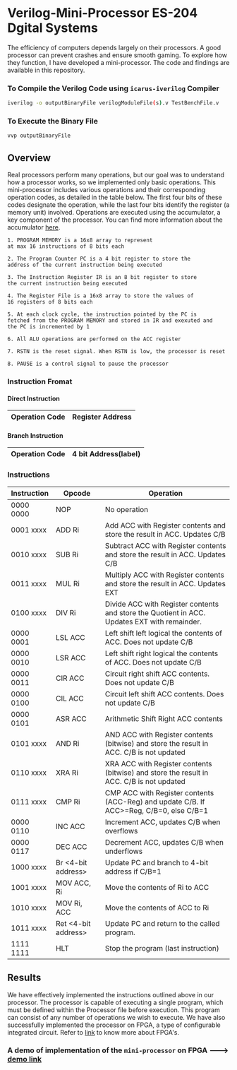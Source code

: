 # **Verilog-Mini-Processor ES-204 Dgital Systems**
The efficiency of computers depends largely on their processors. A good processor can prevent crashes and ensure smooth gaming. To explore how they function, I have developed a mini-processor. The code and findings are available in this repository.

### **To Compile the Verilog Code using ```icarus-iverilog``` Compiler**
```bash
iverilog -o outputBinaryFile verilogModuleFile(s).v TestBenchFile.v
```

### **To Execute the Binary File**
```bash
vvp outputBinaryFile
```
## Overview

Real processors perform many operations, but our goal was to understand how a processor works, so we implemented only basic operations. This mini-processor includes various operations and their corresponding operation codes, as detailed in the table below. The first four bits of these codes designate the operation, while the last four bits identify the register (a memory unit) involved. Operations are executed using the accumulator, a key component of the processor. You can find more information about the accumulator [here](https://www.studysmarter.co.uk/explanations/computer-science/computer-organisation-and-architecture/accumulator/#:~:text=An%20accumulator%20functions%20as%20a,main%20memory%20or%20another%20register.).

```
1. PROGRAM MEMORY is a 16x8 array to represent
at max 16 instructions of 8 bits each

2. The Program Counter PC is a 4 bit register to store the
address of the current instruction being executed

3. The Instruction Register IR is an 8 bit register to store
the current instruction being executed

4. The Register File is a 16x8 array to store the values of
16 registers of 8 bits each

5. At each clock cycle, the instruction pointed by the PC is
fetched from the PROGRAM MEMORY and stored in IR and exexuted and 
the PC is incremented by 1

6. All ALU operations are performed on the ACC register

7. RSTN is the reset signal. When RSTN is low, the processor is reset

8. PAUSE is a control signal to pause the processor

```

### Instruction Fromat
#### Direct Instruction
| Operation Code | Register Address |
|---------------|---------------|

#### Branch Instruction
| Operation Code | 4 bit Address(label) |
|---------------|---------------|


### Instructions
| Instruction | Opcode | Operation          |
|-------------|--------|--------------------|
| 0000 0000   | NOP    | No operation       |                                                  
| 0001 xxxx   | ADD Ri | Add ACC with Register contents and store the result in ACC. Updates C/B | 
| 0010 xxxx   | SUB Ri | Subtract ACC with Register contents and store the result in ACC. Updates C/B | 
| 0011 xxxx   | MUL Ri | Multiply ACC with Register contents and store the result in ACC. Updates EXT | 
| 0100 xxxx   | DIV Ri | Divide ACC with Register contents and store the Quotient in ACC. Updates EXT with remainder. | 
| 0000 0001   | LSL ACC| Left shift left logical the contents of ACC. Does not update C/B | 
| 0000 0010   | LSR ACC| Left shift right logical the contents of ACC. Does not update C/B | 
| 0000 0011   | CIR ACC| Circuit right shift ACC contents. Does not update C/B | 
| 0000 0100   | CIL ACC| Circuit left shift ACC contents. Does not update C/B | 
| 0000 0101   | ASR ACC| Arithmetic Shift Right ACC contents | 
| 0101 xxxx   | AND Ri | AND ACC with Register contents (bitwise) and store the result in ACC. C/B is not updated | 
| 0110 xxxx   | XRA Ri | XRA ACC with Register contents (bitwise) and store the result in ACC. C/B is not updated | 
| 0111 xxxx   | CMP Ri | CMP ACC with Register contents (ACC-Reg) and update C/B. If ACC>=Reg, C/B=0, else C/B=1 | 
| 0000 0110   | INC ACC| Increment ACC, updates C/B when overflows | 
| 0000 0117   | DEC ACC| Decrement ACC, updates C/B when underflows | 
| 1000 xxxx   | Br <4-bit address> | Update PC and branch to 4-bit address if C/B=1 | 
| 1001 xxxx   | MOV ACC, Ri | Move the contents of Ri to ACC | 
| 1010 xxxx   | MOV Ri, ACC | Move the contents of ACC to Ri | 
| 1011 xxxx   | Ret <4-bit address> | Update PC and return to the called program. | 
| 1111 1111   | HLT    | Stop the program (last instruction) | 


## Results
We have effectively implemented the instructions outlined above in our processor. The processor is capable of executing a single program, which must be defined within the Processor file before execution. This program can consist of any number of operations we wish to execute. We have also successfully implemented the processor on FPGA, a type of configurable integrated circuit. Refer to [link](https://en.wikipedia.org/wiki/Field-programmable_gate_array) to know more about FPGA's.

### A demo of implementation of the `mini-processor` on FPGA ---> [demo link](https://drive.google.com/file/d/1bZyZVlbj9aQSpFpS6jZFbf3M80JppOU-/view?usp=sharing)

